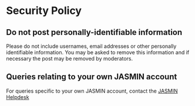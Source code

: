# Security Policy

## Do not post personally-identifiable information

Please do not include usernames, email addresses or other personally identifiable information.
You may be asked to remove this information and if necessary the post may be removed by moderators.

## Queries relating to your own JASMIN account

For queries specific to your own JASMIN account, contact the [JASMIN Helpdesk](mailto:support@jasmin.ac.uk)
